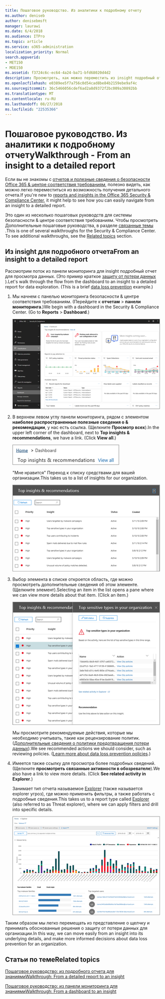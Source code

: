 ```yaml
---
title: Пошаговое руководство. Из аналитики к подробному отчету
ms.author: deniseb
author: denisebmsft
manager: laurawi
ms.date: 6/4/2018
ms.audience: ITPro
ms.topic: article
ms.service: o365-administration
localization_priority: Normal
search.appverid:
- MET150
- MOE150
ms.assetid: f3724c6c-ec64-4a24-ba71-bfd68020d4d2
description: Просмотреть, как можно переместить из insight подробный отчет о безопасности &amp; центре соответствия требованиям пример предотвращения потери данных.
ms.openlocfilehash: e0389ee5f7a756c0d54cad8be84b2159ebe9af4c
ms.sourcegitcommit: 36c5466056cdef6ad2a8d9372f2bc009a30892bb
ms.translationtype: MT
ms.contentlocale: ru-RU
ms.lasthandoff: 08/27/2018
ms.locfileid: "22535366"
---
```

# <a name="walkthrough---from-an-insight-to-a-detailed-report"></a><span data-ttu-id="b57f4-103">Пошаговое руководство. Из аналитики к подробному отчету</span><span class="sxs-lookup"><span data-stu-id="b57f4-103">Walkthrough - From an insight to a detailed report</span></span>

<span data-ttu-id="b57f4-104">Если вы не знакомы с [отчетов и полезные сведения о безопасности Office 365 &amp; центре соответствия требованиям](reports-and-insights-in-security-and-compliance.md), полезно видеть, как можно легко переместиться из возможность получения детального отчета.</span><span class="sxs-lookup"><span data-stu-id="b57f4-104">If you're new to [reports and insights in the Office 365 Security &amp; Compliance Center](reports-and-insights-in-security-and-compliance.md), it might help to see how you can easily navigate from an insight to a detailed report.</span></span> 
  
<span data-ttu-id="b57f4-p101">Это один из несколько пошаговых руководств для системы безопасности &amp; центре соответствия требованиям. Чтобы просмотреть Дополнительные пошаговые руководства, в разделе [связанные темы](#related-topics) .</span><span class="sxs-lookup"><span data-stu-id="b57f4-p101">This is one of several walkthroughs for the Security &amp; Compliance Center. To see additional walkthroughs, see the [Related topics](#related-topics) section.</span></span> 
  
## <a name="from-an-insight-to-a-detailed-report"></a><span data-ttu-id="b57f4-107">Из insight для подробного отчета</span><span class="sxs-lookup"><span data-stu-id="b57f4-107">From an insight to a detailed report</span></span>

<span data-ttu-id="b57f4-p102">Рассмотрим поток из панели мониторинга для insight подробный отчет для просмотра данных. (Это пример краткое [защиту от потери данных](data-loss-prevention-policies.md) ).</span><span class="sxs-lookup"><span data-stu-id="b57f4-p102">Let's walk through the flow from the dashboard to an insight to a detailed report for data exploration. (This is a brief [data loss prevention](data-loss-prevention-policies.md) example.)</span></span> 
  
1. <span data-ttu-id="b57f4-p103">Мы начнем с панелью мониторинга безопасности &amp; центре соответствия требованиям. (Перейдите к **отчетам** \> **панели мониторинга**.)</span><span class="sxs-lookup"><span data-stu-id="b57f4-p103">We begin with a dashboard in the Security &amp; Compliance Center. (Go to **Reports** \> **Dashboard**.)</span></span>
    
    ![В разделе Безопасность &amp; центре соответствия требованиям, выберите отчеты о \> панели мониторинга](media/2a668c3d-3fa3-4e37-8149-46989b33ae8c.png)
  
2. <span data-ttu-id="b57f4-p104">В верхнем левом углу панели мониторинга, рядом с элементом **наиболее распространенные полезные сведения о &amp; рекомендации**, у нас есть ссылка. (Щелкните **Просмотр всех**).</span><span class="sxs-lookup"><span data-stu-id="b57f4-p104">In the upper left corner of the dashboard, next to **Top insights &amp; recommendations**, we have a link. (Click **View all**.)</span></span>
    
    ![В системы &amp; центре соответствия требованиям, выберите отчеты о \> панели мониторинга для просмотра верхней исследования](media/9bb64e11-494f-40a4-ab3d-8d3c7789f300.png)
  
    <span data-ttu-id="b57f4-116">"Мне нравится" Переход к списку средствами для вашей организации.</span><span class="sxs-lookup"><span data-stu-id="b57f4-116">This takes us to a list of insights for our organization.</span></span>
    
    ![В разделе Безопасность &amp; центре соответствия требованиям, могут просматривать все полезные сведения о в список](media/1289af77-bf5a-444a-97a1-03d8a83f75a9.png)
  
3. <span data-ttu-id="b57f4-p105">Выбор элемента в списке откроется область, где можно просмотреть дополнительные сведения об этом элементе. (Щелкните элемент).</span><span class="sxs-lookup"><span data-stu-id="b57f4-p105">Selecting an item in the list opens a pane where we can view more details about that item. (Click an item.)</span></span>
    
    ![Подробные сведения для выбранного знаниями](media/dcbb389f-23b0-4031-b789-4a49068af85a.png)
  
    <span data-ttu-id="b57f4-p106">Мы просмотрите рекомендуемые действия, которые мы необходимо учитывать, такие как рецензирование политик. ([Дополнительные сведения о политики предотвращения потери данных](data-loss-prevention-policies.md)).</span><span class="sxs-lookup"><span data-stu-id="b57f4-p106">We see recommended actions we should consider, such as reviewing policies. ([Learn more about data loss prevention policies](data-loss-prevention-policies.md).)</span></span>
    
4. <span data-ttu-id="b57f4-p107">Имеется также ссылку для просмотра более подробных сведений. (Щелкните **просмотреть связанные активности в обозревателе**).</span><span class="sxs-lookup"><span data-stu-id="b57f4-p107">We also have a link to view more details. (Click **See related activity in Explorer**.)</span></span> 
    
    <span data-ttu-id="b57f4-125">Занимает тип отчета называемое [Explorer](use-explorer-in-security-and-compliance.md) (также называется explorer угроз), где можно применить фильтры, а также работать с подробные сведения.</span><span class="sxs-lookup"><span data-stu-id="b57f4-125">This takes us to a report type called [Explorer](use-explorer-in-security-and-compliance.md) (also referred to as Threat explorer), where we can apply filters and drill into specific details.</span></span> 
    
    ![Представление проводника с более подробные сведения о выбранных знаниями](media/3ad15b15-7158-44b7-beda-013351bd868e.png)
  
<span data-ttu-id="b57f4-127">Таким образом мы легко перемещать из представление о щелчку и принимать обоснованные решения о защиту от потери данных для организации.</span><span class="sxs-lookup"><span data-stu-id="b57f4-127">In this way, we can move easily from an insight into its underlying details, and make more informed decisions about data loss prevention for an organization.</span></span>
  
## <a name="related-topics"></a><span data-ttu-id="b57f4-128">Статьи по теме</span><span class="sxs-lookup"><span data-stu-id="b57f4-128">Related topics</span></span>

[<span data-ttu-id="b57f4-129">Пошаговое руководство: из подробного отчета для знаниями</span><span class="sxs-lookup"><span data-stu-id="b57f4-129">Walkthrough: From a detailed report to an insight</span></span>](from-a-detailed-report-to-an-insight.md)
  
[<span data-ttu-id="b57f4-130">Пошаговое руководство: из панели мониторинга для знаниями</span><span class="sxs-lookup"><span data-stu-id="b57f4-130">Walkthrough: From a dashboard to an insight</span></span>](from-a-dashboard-to-an-insight.md)
  


